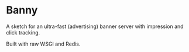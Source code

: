 Banny
=====

A sketch for an ultra-fast (advertising) banner server with
impression and click tracking.

Built with raw WSGI and Redis.